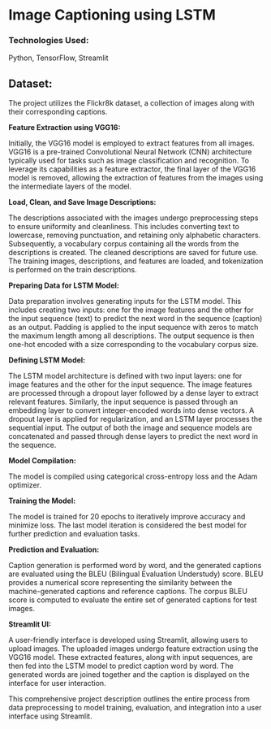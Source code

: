 # Image Captioning using LSTM

### **Technologies Used:** 

Python, TensorFlow, Streamlit

## **Dataset:**

The project utilizes the Flickr8k dataset, a collection of images along with their corresponding captions.

**Feature Extraction using VGG16:**

Initially, the VGG16 model is employed to extract features from all images. VGG16 is a pre-trained Convolutional Neural Network (CNN) architecture typically used for tasks such as image classification and recognition. To leverage its capabilities as a feature extractor, the final layer of the VGG16 model is removed, allowing the extraction of features from the images using the intermediate layers of the model.

**Load, Clean, and Save Image Descriptions:**

The descriptions associated with the images undergo preprocessing steps to ensure uniformity and cleanliness. This includes converting text to lowercase, removing punctuation, and retaining only alphabetic characters. Subsequently, a vocabulary corpus containing all the words from the descriptions is created. The cleaned descriptions are saved for future use. The training images, descriptions, and features are loaded, and tokenization is performed on the train descriptions.

**Preparing Data for LSTM Model:**

Data preparation involves generating inputs for the LSTM model. This includes creating two inputs: one for the image features and the other for the input sequence (text) to predict the next word in the sequence (caption) as an output. Padding is applied to the input sequence with zeros to match the maximum length among all descriptions. The output sequence is then one-hot encoded with a size corresponding to the vocabulary corpus size. 

**Defining LSTM Model:**

The LSTM model architecture is defined with two input layers: one for image features and the other for the input sequence. The image features are processed through a dropout layer followed by a dense layer to extract relevant features. Similarly, the input sequence is passed through an embedding layer to convert integer-encoded words into dense vectors. A dropout layer is applied for regularization, and an LSTM layer processes the sequential input. The output of both the image and sequence models are concatenated and passed through dense layers to predict the next word in the sequence.

**Model Compilation:**

The model is compiled using categorical cross-entropy loss and the Adam optimizer.

**Training the Model:**

The model is trained for 20 epochs to iteratively improve accuracy and minimize loss. The last model iteration is considered the best model for further prediction and evaluation tasks.

**Prediction and Evaluation:**

Caption generation is performed word by word, and the generated captions are evaluated using the BLEU (Bilingual Evaluation Understudy) score. BLEU provides a numerical score representing the similarity between the machine-generated captions and reference captions. The corpus BLEU score is computed to evaluate the entire set of generated captions for test images.

**Streamlit UI:**

A user-friendly interface is developed using Streamlit, allowing users to upload images. The uploaded images undergo feature extraction using the VGG16 model. These extracted features, along with input sequences, are then fed into the LSTM model to predict caption word by word. The generated words are joined together and the caption is displayed on the interface for user interaction.

This comprehensive project description outlines the entire process from data preprocessing to model training, evaluation, and integration into a user interface using Streamlit.
